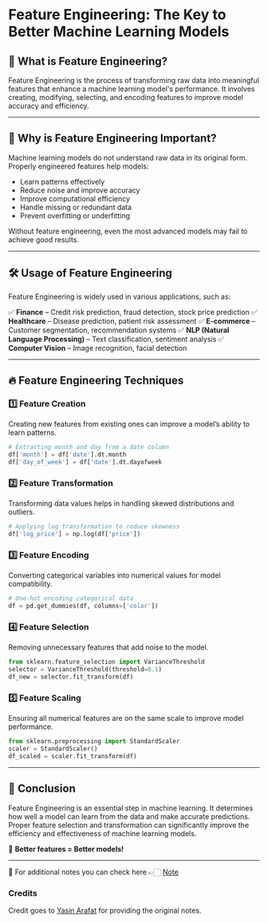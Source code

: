 # Feature Engineering: The Key to Better Machine Learning Models

## 📌 What is Feature Engineering?
Feature Engineering is the process of transforming raw data into meaningful features that enhance a machine learning model's performance. It involves creating, modifying, selecting, and encoding features to improve model accuracy and efficiency.

---
## 🚀 Why is Feature Engineering Important?
Machine learning models do not understand raw data in its original form. Properly engineered features help models:
- Learn patterns effectively
- Reduce noise and improve accuracy
- Improve computational efficiency
- Handle missing or redundant data
- Prevent overfitting or underfitting

Without feature engineering, even the most advanced models may fail to achieve good results.

---
## 🛠️ Usage of Feature Engineering
Feature Engineering is widely used in various applications, such as:

✅ **Finance** – Credit risk prediction, fraud detection, stock price prediction
✅ **Healthcare** – Disease prediction, patient risk assessment
✅ **E-commerce** – Customer segmentation, recommendation systems
✅ **NLP (Natural Language Processing)** – Text classification, sentiment analysis
✅ **Computer Vision** – Image recognition, facial detection

---
## 🔥 Feature Engineering Techniques

### 1️⃣ Feature Creation
Creating new features from existing ones can improve a model’s ability to learn patterns.
```python
# Extracting month and day from a date column
df['month'] = df['date'].dt.month
df['day_of_week'] = df['date'].dt.dayofweek
```

### 2️⃣ Feature Transformation
Transforming data values helps in handling skewed distributions and outliers.
```python
# Applying log transformation to reduce skewness
df['log_price'] = np.log(df['price'])
```

### 3️⃣ Feature Encoding
Converting categorical variables into numerical values for model compatibility.
```python
# One-hot encoding categorical data
df = pd.get_dummies(df, columns=['color'])
```

### 4️⃣ Feature Selection
Removing unnecessary features that add noise to the model.
```python
from sklearn.feature_selection import VarianceThreshold
selector = VarianceThreshold(threshold=0.1)
df_new = selector.fit_transform(df)
```

### 5️⃣ Feature Scaling
Ensuring all numerical features are on the same scale to improve model performance.
```python
from sklearn.preprocessing import StandardScaler
scaler = StandardScaler()
df_scaled = scaler.fit_transform(df)
```

---
## 🎯 Conclusion
Feature Engineering is an essential step in machine learning. It determines how well a model can learn from the data and make accurate predictions. Proper feature selection and transformation can significantly improve the efficiency and effectiveness of machine learning models.

🚀 **Better features = Better models!**



---
📒 For additional notes you can check here 👉🏻 [Note](https://drive.google.com/file/d/1cIfHY-XL7n4BWU6TqPBit999fZOgSUSW/view)

### Credits

Credit goes to [Yasin Arafat](https://github.com/yasin-arafat-05) for providing the original notes.
